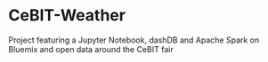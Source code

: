 # CeBIT-Weather
Project featuring a Jupyter Notebook, dashDB and Apache Spark on Bluemix and open data around the CeBIT fair
